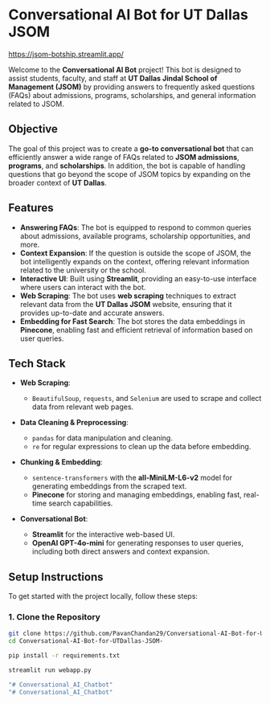 # Conversational AI Bot for UT Dallas JSOM 
  https://jsom-botship.streamlit.app/

Welcome to the **Conversational AI Bot** project! This bot is designed to assist students, faculty, and staff at **UT Dallas Jindal School of Management (JSOM)** by providing answers to frequently asked questions (FAQs) about admissions, programs, scholarships, and general information related to JSOM.

## Objective
The goal of this project was to create a **go-to conversational bot** that can efficiently answer a wide range of FAQs related to **JSOM admissions**, **programs**, and **scholarships**. In addition, the bot is capable of handling questions that go beyond the scope of JSOM topics by expanding on the broader context of **UT Dallas**.

## Features
- **Answering FAQs**: The bot is equipped to respond to common queries about admissions, available programs, scholarship opportunities, and more.
- **Context Expansion**: If the question is outside the scope of JSOM, the bot intelligently expands on the context, offering relevant information related to the university or the school.
- **Interactive UI**: Built using **Streamlit**, providing an easy-to-use interface where users can interact with the bot.
- **Web Scraping**: The bot uses **web scraping** techniques to extract relevant data from the **UT Dallas JSOM** website, ensuring that it provides up-to-date and accurate answers.
- **Embedding for Fast Search**: The bot stores the data embeddings in **Pinecone**, enabling fast and efficient retrieval of information based on user queries.

## Tech Stack
- **Web Scraping**: 
  - `BeautifulSoup`, `requests`, and `Selenium` are used to scrape and collect data from relevant web pages.
  
- **Data Cleaning & Preprocessing**: 
  - `pandas` for data manipulation and cleaning.
  - `re` for regular expressions to clean up the data before embedding.

- **Chunking & Embedding**: 
  - `sentence-transformers` with the **all-MiniLM-L6-v2** model for generating embeddings from the scraped text.
  - **Pinecone** for storing and managing embeddings, enabling fast, real-time search capabilities.

- **Conversational Bot**:
  - **Streamlit** for the interactive web-based UI.
  - **OpenAI GPT-4o-mini** for generating responses to user queries, including both direct answers and context expansion.

## Setup Instructions
To get started with the project locally, follow these steps:

### 1. Clone the Repository
```bash
git clone https://github.com/PavanChandan29/Conversational-AI-Bot-for-UTDallas-JSOM-
cd Conversational-AI-Bot-for-UTDallas-JSOM-

pip install -r requirements.txt

streamlit run webapp.py

"# Conversational_AI_Chatbot" 
"# Conversational_AI_Chatbot" 
